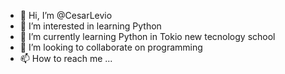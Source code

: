 - 👋 Hi, I’m @CesarLevio
- 👀 I’m interested in learning Python
- 🌱 I’m currently learning Python in Tokio new tecnology school
- 💞️ I’m looking to collaborate on programming
- 📫 How to reach me ...

<!---
CesarLevio/CesarLevio is a ✨ special ✨ repository because its `README.md` (this file) appears on your GitHub profile.
You can click the Preview link to take a look at your changes.
--->
